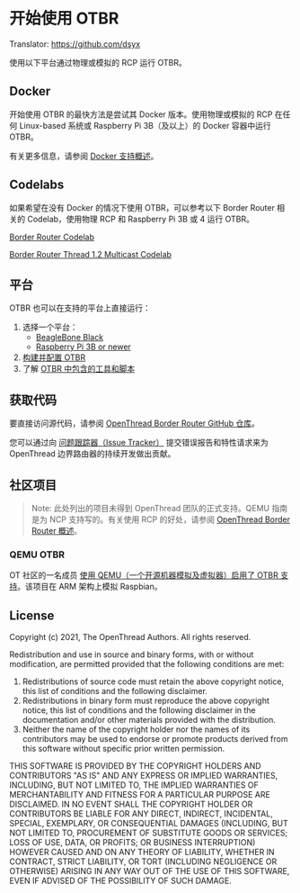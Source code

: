 # 开始使用 OTBR

Translator: https://github.com/dsyx

使用以下平台通过物理或模拟的 RCP 运行 OTBR。

## Docker

开始使用 OTBR 的最快方法是尝试其 Docker 版本。使用物理或模拟的 RCP 在任何 Linux-based 系统或 Raspberry Pi 3B（及以上）的 Docker 容器中运行 OTBR。

有关更多信息，请参阅 [Docker 支持概述](docker/index.md)。

## Codelabs

如果希望在没有 Docker 的情况下使用 OTBR，可以参考以下 Border Router 相关的 Codelab，使用物理 RCP 和 Raspberry Pi 3B 或 4 运行 OTBR。

<a class="button button-primary"
   href="https://openthread.io/codelabs/openthread-border-router/">Border Router
  Codelab</a>

<a class="button button-primary"
   href="https://openthread.io/codelabs/openthread-border-router-ipv6-multicast">Border Router Thread
  1.2 Multicast Codelab</a>

## 平台

OTBR 也可以在支持的平台上直接运行：

1. 选择一个平台：
   * [BeagleBone Black](beaglebone-black.md)
   * [Raspberry Pi 3B or newer](raspberry-pi.md)
2. [构建并配置 OTBR](build.md)
3. 了解 [OTBR 中包含的工具和脚本](tools.md)

## 获取代码

要直接访问源代码，请参阅 [OpenThread Border Router GitHub 仓库](https://github.com/openthread/ot-br-posix)。

您可以通过向 [问题跟踪器（Issue Tracker）](https://github.com/openthread/ot-br-posix/issues) 提交错误报告和特性请求来为 OpenThread 边界路由器的持续开发做出贡献。

## 社区项目

> Note: 此处列出的项目未得到 OpenThread 团队的正式支持。QEMU 指南是为 NCP 支持写的。有关使用 RCP 的好处，请参阅 [OpenThread Border Router 概述](index.md)。

### QEMU OTBR

OT 社区的一名成员 [使用 QEMU（一个开源机器模拟及虚拟器）启用了 OTBR 支持](https://github.com/ERNE196077/qemu_openthread_borderrouter)。该项目在 ARM 架构上模拟 Raspbian。

## License

Copyright (c) 2021, The OpenThread Authors.
All rights reserved.

Redistribution and use in source and binary forms, with or without
modification, are permitted provided that the following conditions are met:
1. Redistributions of source code must retain the above copyright
   notice, this list of conditions and the following disclaimer.
2. Redistributions in binary form must reproduce the above copyright
   notice, this list of conditions and the following disclaimer in the
   documentation and/or other materials provided with the distribution.
3. Neither the name of the copyright holder nor the
   names of its contributors may be used to endorse or promote products
   derived from this software without specific prior written permission.

THIS SOFTWARE IS PROVIDED BY THE COPYRIGHT HOLDERS AND CONTRIBUTORS "AS IS"
AND ANY EXPRESS OR IMPLIED WARRANTIES, INCLUDING, BUT NOT LIMITED TO, THE
IMPLIED WARRANTIES OF MERCHANTABILITY AND FITNESS FOR A PARTICULAR PURPOSE
ARE DISCLAIMED. IN NO EVENT SHALL THE COPYRIGHT HOLDER OR CONTRIBUTORS BE
LIABLE FOR ANY DIRECT, INDIRECT, INCIDENTAL, SPECIAL, EXEMPLARY, OR
CONSEQUENTIAL DAMAGES (INCLUDING, BUT NOT LIMITED TO, PROCUREMENT OF
SUBSTITUTE GOODS OR SERVICES; LOSS OF USE, DATA, OR PROFITS; OR BUSINESS
INTERRUPTION) HOWEVER CAUSED AND ON ANY THEORY OF LIABILITY, WHETHER IN
CONTRACT, STRICT LIABILITY, OR TORT (INCLUDING NEGLIGENCE OR OTHERWISE)
ARISING IN ANY WAY OUT OF THE USE OF THIS SOFTWARE, EVEN IF ADVISED OF THE
POSSIBILITY OF SUCH DAMAGE.
